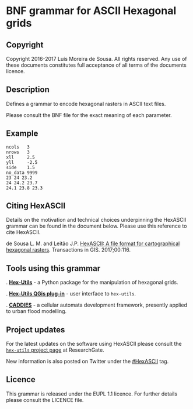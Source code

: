 BNF grammar for ASCII Hexagonal grids
=====================================


Copyright
--------------------------------------------------------------------------------------

Copyright 2016-2017 Luís Moreira de Sousa. All rights reserved. 
Any use of these documents constitutes full acceptance of all terms of the 
documents licence.


Description
--------------------------------------------------------------------------------------

Defines a grammar to encode hexagonal rasters in ASCII text files.

Please consult the BNF file for the exact meaning of each parameter.

Example
-------

```
ncols	3
nrows	3
xll		2.5
yll		-2.5
side	1.5
no_data	9999
23 24 23.2
24 24.2 23.7
24.1 23.8 23.3
```

Citing HexASCII
---------------

Details on the motivation and technical choices underpinning the HexASCII grammar can be found in the document below. Please use this reference to cite HexASCII.

de Sousa L. M. and Leitão J.P.
[HexASCII: A file format for cartographical hexagonal rasters](https://doi.org/10.1111/tgis.12304). Transactions in GIS. 2017;00:116.

Tools using this grammar
------------------------

. [**Hex-Utils**](https://github.com/ldesousa/hex-utils) - a Python package for the manipulation of hexagonal grids.

. [**Hex-Utils QGis plug-in**](https://github.com/ldesousa/hex-utils-qgis) - user interface to `hex-utils`.

. [**CADDIES**](http://www.eawag.ch/en/department/sww/projects/caddies/) - a cellular automata development framework, presently applied to urban flood modelling.


Project updates
-------------------------------------------------------------------------------

For the latest updates on the software using HexASCII please consult the
[`hex-utils` project page](https://www.researchgate.net/project/HexUtils-software-tools-for-hexagonal-rasters) 
at ResearchGate.

New information is also posted on Twitter under the [#HexASCII](https://twitter.com/hashtag/HexASCII) tag.   


Licence
--------------------------------------------------------------------------------------

This grammar is released under the EUPL 1.1 licence. For further details please 
consult the LICENCE file.
